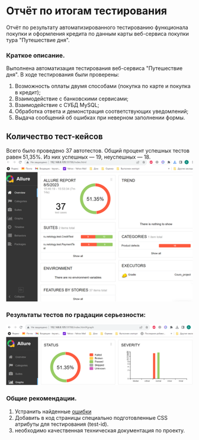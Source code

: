 # Отчёт по итогам тестирования
Отчёт по результату автоматизированного тестированию функционала покупки и оформления кредита по данным карты веб-сервиса покупки тура
"Путешествие дня".

### Краткое описание.
Выполнена автоматизация тестирования веб-сервиса "Путешествие дня". В ходе тестирования были проверены:

1) Возможность оплаты двумя способами (покупка по карте и покупка в кредит);
2) Взаимодействие с банковскими сервисами;
3) Взаимодействие с СУБД MySQL;
4) Обработка ответа и демонстрация соответствующих уведомлений;
5) Выдача сообщений об ошибках при неверном заполнении формы.

## Количество тест-кейсов
Всего было проведено 37 автотестов. Общий процент успешных тестов равен 51,35%.
Из них успешных — 19, неуспешных — 18. 
![img.png](img.png)

### Результаты тестов по градации серьезности:
![img_1.png](img_1.png)

### Общие рекомендации.
1) Устранить найденные [ошибки](https://github.com/JanTey/Cours_project/issues)
2) Добавить в код страницы специально подготовленные CSS атрибуты для тестирования (test-id).
3) необходимо качественная техническая документация по проекту.

